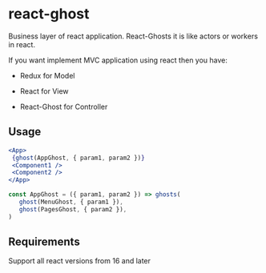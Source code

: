 # react-ghost
Business layer of react application.
React-Ghosts it is like actors or workers in react.

If you want implement MVC application using react then you have:
  
- Redux for Model
  
- React for View
  
- React-Ghost for Controller

## Usage
```jsx
<App>
 {ghost(AppGhost, { param1, param2 })}
 <Component1 />
 <Component2 />
</App>
```

```jsx
const AppGhost = ({ param1, param2 }) => ghosts(
   ghost(MenuGhost, { param1 }),
   ghost(PagesGhost, { param2 }),
)
```

## Requirements
Support all react versions from 16 and later

